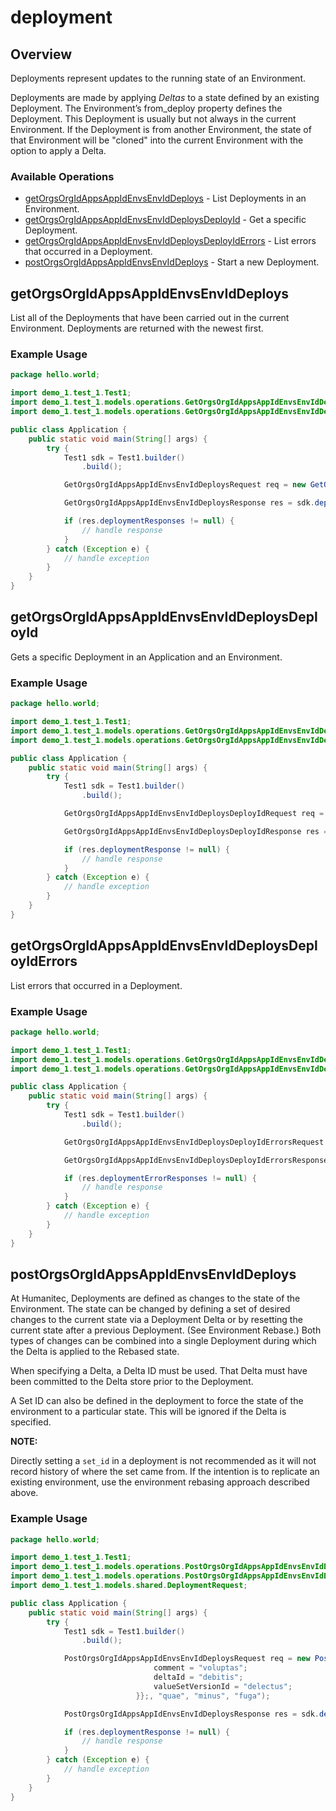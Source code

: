 # deployment

## Overview

Deployments represent updates to the running state of an Environment.

Deployments are made by applying _Deltas_ to a state defined by an existing Deployment. The Environment’s from_deploy property defines the Deployment. This Deployment is usually but not always in the current Environment. If the Deployment is from another Environment, the state of that Environment will be "cloned" into the current Environment with the option to apply a Delta.
<SchemaDefinition schemaRef="#/components/schemas/DeploymentRequest" />


### Available Operations

* [getOrgsOrgIdAppsAppIdEnvsEnvIdDeploys](#getorgsorgidappsappidenvsenviddeploys) - List Deployments in an Environment.
* [getOrgsOrgIdAppsAppIdEnvsEnvIdDeploysDeployId](#getorgsorgidappsappidenvsenviddeploysdeployid) - Get a specific Deployment.
* [getOrgsOrgIdAppsAppIdEnvsEnvIdDeploysDeployIdErrors](#getorgsorgidappsappidenvsenviddeploysdeployiderrors) - List errors that occurred in a Deployment.
* [postOrgsOrgIdAppsAppIdEnvsEnvIdDeploys](#postorgsorgidappsappidenvsenviddeploys) - Start a new Deployment.

## getOrgsOrgIdAppsAppIdEnvsEnvIdDeploys

List all of the Deployments that have been carried out in the current Environment. Deployments are returned with the newest first.

### Example Usage

```java
package hello.world;

import demo_1.test_1.Test1;
import demo_1.test_1.models.operations.GetOrgsOrgIdAppsAppIdEnvsEnvIdDeploysRequest;
import demo_1.test_1.models.operations.GetOrgsOrgIdAppsAppIdEnvsEnvIdDeploysResponse;

public class Application {
    public static void main(String[] args) {
        try {
            Test1 sdk = Test1.builder()
                .build();

            GetOrgsOrgIdAppsAppIdEnvsEnvIdDeploysRequest req = new GetOrgsOrgIdAppsAppIdEnvsEnvIdDeploysRequest("nemo", "reprehenderit", "est");            

            GetOrgsOrgIdAppsAppIdEnvsEnvIdDeploysResponse res = sdk.deployment.getOrgsOrgIdAppsAppIdEnvsEnvIdDeploys(req);

            if (res.deploymentResponses != null) {
                // handle response
            }
        } catch (Exception e) {
            // handle exception
        }
    }
}
```

## getOrgsOrgIdAppsAppIdEnvsEnvIdDeploysDeployId

Gets a specific Deployment in an Application and an Environment.

### Example Usage

```java
package hello.world;

import demo_1.test_1.Test1;
import demo_1.test_1.models.operations.GetOrgsOrgIdAppsAppIdEnvsEnvIdDeploysDeployIdRequest;
import demo_1.test_1.models.operations.GetOrgsOrgIdAppsAppIdEnvsEnvIdDeploysDeployIdResponse;

public class Application {
    public static void main(String[] args) {
        try {
            Test1 sdk = Test1.builder()
                .build();

            GetOrgsOrgIdAppsAppIdEnvsEnvIdDeploysDeployIdRequest req = new GetOrgsOrgIdAppsAppIdEnvsEnvIdDeploysDeployIdRequest("quis", "sint", "accusamus", "impedit");            

            GetOrgsOrgIdAppsAppIdEnvsEnvIdDeploysDeployIdResponse res = sdk.deployment.getOrgsOrgIdAppsAppIdEnvsEnvIdDeploysDeployId(req);

            if (res.deploymentResponse != null) {
                // handle response
            }
        } catch (Exception e) {
            // handle exception
        }
    }
}
```

## getOrgsOrgIdAppsAppIdEnvsEnvIdDeploysDeployIdErrors

List errors that occurred in a Deployment.

### Example Usage

```java
package hello.world;

import demo_1.test_1.Test1;
import demo_1.test_1.models.operations.GetOrgsOrgIdAppsAppIdEnvsEnvIdDeploysDeployIdErrorsRequest;
import demo_1.test_1.models.operations.GetOrgsOrgIdAppsAppIdEnvsEnvIdDeploysDeployIdErrorsResponse;

public class Application {
    public static void main(String[] args) {
        try {
            Test1 sdk = Test1.builder()
                .build();

            GetOrgsOrgIdAppsAppIdEnvsEnvIdDeploysDeployIdErrorsRequest req = new GetOrgsOrgIdAppsAppIdEnvsEnvIdDeploysDeployIdErrorsRequest("hic", "necessitatibus", "asperiores", "ex");            

            GetOrgsOrgIdAppsAppIdEnvsEnvIdDeploysDeployIdErrorsResponse res = sdk.deployment.getOrgsOrgIdAppsAppIdEnvsEnvIdDeploysDeployIdErrors(req);

            if (res.deploymentErrorResponses != null) {
                // handle response
            }
        } catch (Exception e) {
            // handle exception
        }
    }
}
```

## postOrgsOrgIdAppsAppIdEnvsEnvIdDeploys

At Humanitec, Deployments are defined as changes to the state of the Environment. The state can be changed by defining a set of desired changes to the current state via a Deployment Delta or by resetting the current state after a previous Deployment. (See Environment Rebase.) Both types of changes can be combined into a single Deployment during which the Delta is applied to the Rebased state.

When specifying a Delta, a Delta ID must be used. That Delta must have been committed to the Delta store prior to the Deployment.

A Set ID can also be defined in the deployment to force the state of the environment to a particular state. This will be ignored if the Delta is specified.

**NOTE:**

Directly setting a `set_id` in a deployment is not recommended as it will not record history of where the set came from. If the intention is to replicate an existing environment, use the environment rebasing approach described above.

### Example Usage

```java
package hello.world;

import demo_1.test_1.Test1;
import demo_1.test_1.models.operations.PostOrgsOrgIdAppsAppIdEnvsEnvIdDeploysRequest;
import demo_1.test_1.models.operations.PostOrgsOrgIdAppsAppIdEnvsEnvIdDeploysResponse;
import demo_1.test_1.models.shared.DeploymentRequest;

public class Application {
    public static void main(String[] args) {
        try {
            Test1 sdk = Test1.builder()
                .build();

            PostOrgsOrgIdAppsAppIdEnvsEnvIdDeploysRequest req = new PostOrgsOrgIdAppsAppIdEnvsEnvIdDeploysRequest(                new DeploymentRequest() {{
                                comment = "voluptas";
                                deltaId = "debitis";
                                valueSetVersionId = "delectus";
                            }};, "quae", "minus", "fuga");            

            PostOrgsOrgIdAppsAppIdEnvsEnvIdDeploysResponse res = sdk.deployment.postOrgsOrgIdAppsAppIdEnvsEnvIdDeploys(req);

            if (res.deploymentResponse != null) {
                // handle response
            }
        } catch (Exception e) {
            // handle exception
        }
    }
}
```
